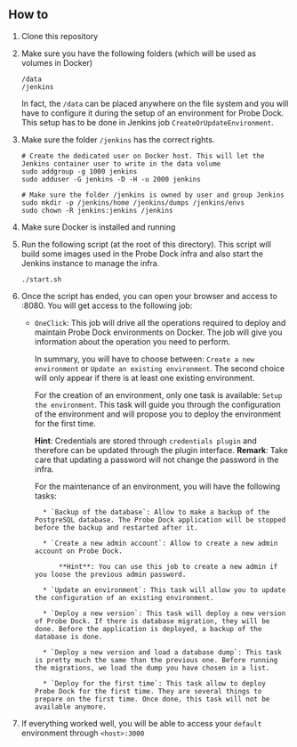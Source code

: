 ## How to

1. Clone this repository

2. Make sure you have the following folders (which will be used as volumes in Docker)

    ```
    /data
    /jenkins
    ```
    
    In fact, the `/data` can be placed anywhere on the file system and you will have to configure it during the setup of
    an environment for Probe Dock. This setup has to be done in Jenkins job `CreateOrUpdateEnvironment`.

3. Make sure the folder `/jenkins` has the correct rights.

    ```
    # Create the dedicated user on Docker host. This will let the Jenkins container user to write in the data volume
    sudo addgroup -g 1000 jenkins
    sudo adduser -G jenkins -D -H -u 2000 jenkins
    
    # Make sure the folder /jenkins is owned by user and group Jenkins
    sudo mkdir -p /jenkins/home /jenkins/dumps /jenkins/envs
    sudo chown -R jenkins:jenkins /jenkins
    ```

4. Make sure Docker is installed and running

5. Run the following script (at the root of this directory). This script will build some images used in the Probe Dock
infra and also start the Jenkins instance to manage the infra.

    ```
    ./start.sh
    ```

6. Once the script has ended, you can open your browser and access to <jenkinsHost>:8080. You will get access to the following job:

    * `OneClick`: This job will drive all the operations required to deploy and maintain Probe Dock environments on Docker. The job will give you information about the operation you need to perform.

        In summary, you will have to choose between: `Create a new environment` or `Update an existing environment`. The second choice will only appear if there is at least one existing environment.

        For the creation of an environment, only one task is available: `Setup the environment`. This task will guide you through the configuration of the environment and will propose you to deploy the environment for the first time.
        
        **Hint**: Credentials are stored through `credentials plugin` and therefore can be updated through the plugin interface. 
        **Remark**: Take care that updating a password will not change the password in the infra.

        For the maintenance of an environment, you will have the following tasks:
        
            * `Backup of the database`: Allow to make a backup of the PostgreSQL database. The Probe Dock application will be stopped before the backup and restarted after it.
            
            * `Create a new admin account`: Allow to create a new admin account on Probe Dock. 
       
                **Hint**: You can use this job to create a new admin if you loose the previous admin password.
    
            * `Update an environment`: This task will allow you to update the configuration of an existing environment. 
        
            * `Deploy a new version`: This task will deploy a new version of Probe Dock. If there is database migration, they will be done. Before the application is deployed, a backup of the database is done.
        
            * `Deploy a new version and load a database dump`: This task is pretty much the same than the previous one. Before running the migrations, we load the dump you have chosen in a list.

            * `Deploy for the first time`: This task allow to deploy Probe Dock for the first time. They are several things to prepare on the first time. Once done, this task will not be available anymore.
    
7. If everything worked well, you will be able to access your `default` environment through `<host>:3000`